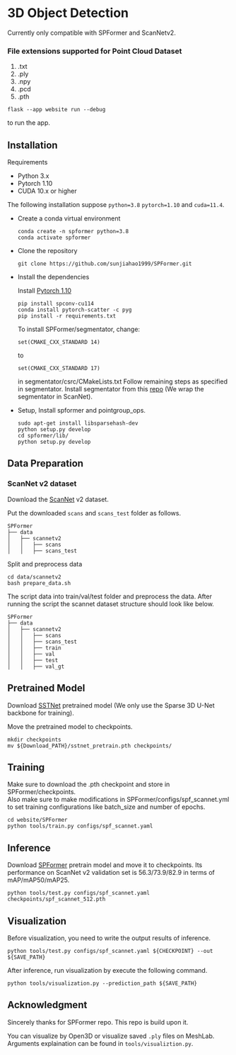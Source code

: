 # 3D Object Detection


Currently only compatible with SPFormer and ScanNetv2. <br />

### File extensions supported for Point Cloud Dataset
<ol>
    <li>.txt</li>
    <li>.ply</li>
    <li>.npy</li>
    <li>.pcd</li>
    <li>.pth</li>
</ol>

```
flask --app website run --debug
```
to run the app. <br />

## Installation

Requirements

- Python 3.x
- Pytorch 1.10
- CUDA 10.x or higher

The following installation suppose `python=3.8` `pytorch=1.10` and `cuda=11.4`.

- Create a conda virtual environment

  ```
  conda create -n spformer python=3.8
  conda activate spformer
  ```

- Clone the repository

  ```
  git clone https://github.com/sunjiahao1999/SPFormer.git
  ```

- Install the dependencies

  Install [Pytorch 1.10](https://pytorch.org/)

  ```
  pip install spconv-cu114
  conda install pytorch-scatter -c pyg
  pip install -r requirements.txt
  ```
  To install SPFormer/segmentator, change:
  ```
  set(CMAKE_CXX_STANDARD 14)
  ```
  to
  ```
  set(CMAKE_CXX_STANDARD 17)
  ```
  in segmentator/csrc/CMakeLists.txt
  Follow remaining steps as specified in segmentator.
  Install segmentator from this [repo](https://github.com/Karbo123/segmentator) (We wrap the segmentator in ScanNet).

- Setup, Install spformer and pointgroup_ops.

  ```
  sudo apt-get install libsparsehash-dev
  python setup.py develop
  cd spformer/lib/
  python setup.py develop
  ```

## Data Preparation

### ScanNet v2 dataset

Download the [ScanNet](http://www.scan-net.org/) v2 dataset.

Put the downloaded `scans` and `scans_test` folder as follows.

```
SPFormer
├── data
│   ├── scannetv2
│   │   ├── scans
│   │   ├── scans_test
```

Split and preprocess data

```
cd data/scannetv2
bash prepare_data.sh
```

The script data into train/val/test folder and preprocess the data. After running the script the scannet dataset structure should look like below.

```
SPFormer
├── data
│   ├── scannetv2
│   │   ├── scans
│   │   ├── scans_test
│   │   ├── train
│   │   ├── val
│   │   ├── test
│   │   ├── val_gt
```

## Pretrained Model

Download [SSTNet](https://drive.google.com/file/d/1vucwdbm6pHRGlUZAYFdK9JmnPVerjNuD/view?usp=sharing) pretrained model (We only use the Sparse 3D U-Net backbone for training).

Move the pretrained model to checkpoints.

```
mkdir checkpoints
mv ${Download_PATH}/sstnet_pretrain.pth checkpoints/
```

## Training

Make sure to download the .pth checkpoint and store in SPFormer/checkpoints. <br />
Also make sure to make modifications in SPFormer/configs/spf_scannet.yml to set training configurations like batch_size and number of epochs. <br />

```
cd website/SPFormer
python tools/train.py configs/spf_scannet.yaml
```
## Inference

Download [SPFormer](https://drive.google.com/file/d/1BKuaLTU3TFgekYAssSVxPO0sHWj-LGlH/view?usp=sharing) pretrain model and move it to checkpoints. Its performance on ScanNet v2 validation set is 56.3/73.9/82.9 in terms of mAP/mAP50/mAP25.

```
python tools/test.py configs/spf_scannet.yaml checkpoints/spf_scannet_512.pth
```

## Visualization

Before visualization, you need to write the output results of inference.

```
python tools/test.py configs/spf_scannet.yaml ${CHECKPOINT} --out ${SAVE_PATH}
```

After inference, run visualization by execute the following command. 

```
python tools/visualization.py --prediction_path ${SAVE_PATH}
```

## Acknowledgment
Sincerely thanks for SPFormer repo. This repo is build upon it.



You can visualize by Open3D or visualize saved `.ply` files on MeshLab. Arguments explaination can be found in `tools/visualiztion.py`.



